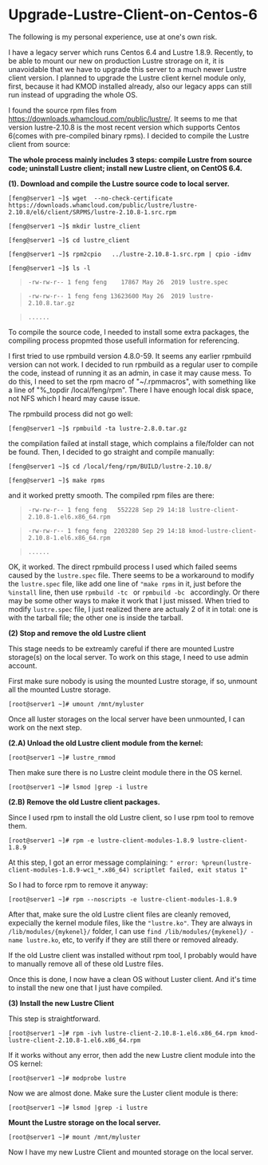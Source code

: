 # Upgrade-Lustre-Client-on-Centos-6

The following is my personal experience, use at one's own risk.

I have a legacy server which runs Centos 6.4 and Lustre 1.8.9. Recently, to be able to mount our new on production Lustre strorage on it, it is unavoidable that we have to upgrade this server to a much newer Lustre client version. I planned to upgrade the Lustre client kernel module only, first, because it had KMOD installed already, also our legacy apps can still run instead of upgrading the whole OS.

I found the source rpm files from https://downloads.whamcloud.com/public/lustre/. It seems to me that version lustre-2.10.8 is the most recent version which supports Centos 6(comes with pre-compiled binary rpms). I decided to compile the Lustre client from source:

**The whole process mainly includes 3 steps: compile Lustre from source code; uninstall Lustre client; install new Lustre client, on CentOS 6.4.**


**(1). Download and compile the Lustre source code to local server.**

```[feng@server1 ~]$ wget  --no-check-certificate https://downloads.whamcloud.com/public/lustre/lustre-2.10.8/el6/client/SRPMS/lustre-2.10.8-1.src.rpm```

```[feng@server1 ~]$ mkdir lustre_client```

```[feng@server1 ~]$ cd lustre_client```

```[feng@server1 ~]$ rpm2cpio   ../lustre-2.10.8-1.src.rpm | cpio -idmv```

```[feng@server1 ~]$ ls -l```
>```-rw-rw-r-- 1 feng feng    17867 May 26  2019 lustre.spec```

>```-rw-rw-r-- 1 feng feng 13623600 May 26  2019 lustre-2.10.8.tar.gz```

>```......```

To compile the source code, I needed to install some extra packages, the compiling process propmted those usefull information for referencing.

I first tried to use rpmbuild version 4.8.0-59. It seems any earlier rpmbuild version can not work. I decided to run rpmbuild as a regular user to compile the code, instead of running it as an admin, in case it may cause mess. To do this, I need to set the rpm macro of "~/.rpmmacros", with something like a line of "%_topdir    /local/feng/rpm". There I have enough local disk space, not NFS which I heard may cause issue.

The rpmbuild process did not go well:

```[feng@server1 ~]$ rpmbuild -ta lustre-2.8.0.tar.gz ```

the compilation failed at install stage, which complains a file/folder can not be found. Then, I decided to go straight and compile manually:

```[feng@server1 ~]$ cd /local/feng/rpm/BUILD/lustre-2.10.8/```

```[feng@server1 ~]$ make rpms```

and it worked pretty smooth. The compiled rpm files are there:

>```-rw-rw-r-- 1 feng feng   552228 Sep 29 14:18 lustre-client-2.10.8-1.el6.x86_64.rpm```

>```-rw-rw-r-- 1 feng feng  2203280 Sep 29 14:18 kmod-lustre-client-2.10.8-1.el6.x86_64.rpm```

>```......```

OK, it worked. The direct rpmbuild process I used which failed seems caused by the ```lustre.spec``` file. There seems to be a workaround to modify the ```lustre.spec``` file, like add one line of ```"make rpms``` in it, just before the ```%install``` line, then use ```rpmbuild -tc ``` or ```rpmbuild -bc ``` accordingly. Or there may be some other ways to make it work that I just missed. When tried to modify ```lustre.spec``` file, I just realized there are actualy 2 of it in total: one is with the tarball file; the other one is inside the tarball.

**(2) Stop and remove the old Lustre client**

This stage needs to be extreamly careful if there are mounted Lustre storage(s) on the local server. To work on this stage, I need to use admin account.

First make sure nobody is using the mounted Lustre storage, if so, unmount all the mounted Lustre storage.

```[root@server1 ~]# umount /mnt/myluster```

Once all luster storages on the local server have been unmounted, I can work on the next step.

**(2.A) Unload the old Lustre client module from the kernel:**

```[root@server1 ~]# lustre_rmmod```

Then make sure there is no Lustre cleint module there in the OS kernel.

```[root@server1 ~]# lsmod |grep -i lustre```

**(2.B) Remove the old Lustre client packages.**

Since I used rpm to install the old Lustre client, so I use rpm tool to remove them.

```[root@server1 ~]# rpm -e lustre-client-modules-1.8.9 lustre-client-1.8.9```

At this step, I got an error message complaining: ```" error: %preun(lustre-client-modules-1.8.9-wc1_*.x86_64) scriptlet failed, exit status 1"```

So I had to force rpm to remove it anyway:

```[root@server1 ~]# rpm --noscripts -e lustre-client-modules-1.8.9```

After that, make sure the old Lustre client files are cleanly removed, expecially the kernel module files, like the ```"lustre.ko"```. They are always in ```/lib/modules/{mykenel}/``` folder, I can use ```find /lib/modules/{mykenel}/ -name lustre.ko```, etc, to verify if they are still there or removed already.

If the old Lustre client was installed without rpm tool, I probably would have to manually remove all of these old Lustre files.

Once this is done, I now have a clean OS without Luster client. And it's time to install the new one that I just have compiled.

**(3) Install the new Lustre Client**

This step is straightforward.

```[root@server1 ~]# rpm -ivh lustre-client-2.10.8-1.el6.x86_64.rpm kmod-lustre-client-2.10.8-1.el6.x86_64.rpm```

If it works without any error, then add the new Lustre client module into the OS kernel:

```[root@server1 ~]# modprobe lustre```

Now we are almost done. Make sure the Luster client module is there:


```[root@server1 ~]# lsmod |grep -i lustre```

**Mount the Lustre storage on the local server.**


```[root@server1 ~]# mount /mnt/myluster```

Now I have my new Lustre Client and mounted storage on the local server.



